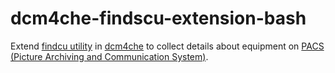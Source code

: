 # dcm4che-findscu-extension-bash
Extend [findcu utility](https://github.com/dcm4che/dcm4che/blob/master/dcm4che-tool/dcm4che-tool-findscu/README.md) in [dcm4che](https://github.com/dcm4che/dcm4che) to collect details about equipment on [PACS (Picture Archiving and Communication System)](https://en.wikipedia.org/wiki/Picture_archiving_and_communication_system).
